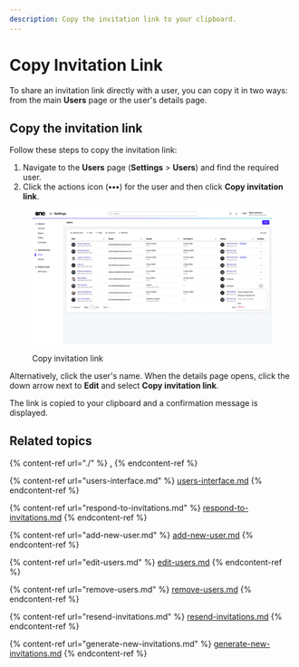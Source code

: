 ```yaml
---
description: Copy the invitation link to your clipboard.
---
```


# Copy Invitation Link

To share an invitation link directly with a user, you can copy it in two ways: from the main **Users** page or the user's details page.

## Copy the invitation link

Follow these steps to copy the invitation link:

1. Navigate to the **Users** page (**Settings** > **Users**) and find the required user.
2. Click the actions icon (**•••**) for the user and then click **Copy invitation link**.&#x20;

<figure><img src="../../../.gitbook/assets/image (418).png" alt=""><figcaption><p>Copy invitation link</p></figcaption></figure>

Alternatively, click the user's name. When the details page opens, click the down arrow next to **Edit** and select **Copy invitation link**.&#x20;

The link is copied to your clipboard and a confirmation message is displayed.&#x20;

## Related topics

{% content-ref url="./" %}
[.](./)
{% endcontent-ref %}

{% content-ref url="users-interface.md" %}
[users-interface.md](users-interface.md)
{% endcontent-ref %}

{% content-ref url="respond-to-invitations.md" %}
[respond-to-invitations.md](respond-to-invitations.md)
{% endcontent-ref %}

{% content-ref url="add-new-user.md" %}
[add-new-user.md](add-new-user.md)
{% endcontent-ref %}

{% content-ref url="edit-users.md" %}
[edit-users.md](edit-users.md)
{% endcontent-ref %}

{% content-ref url="remove-users.md" %}
[remove-users.md](remove-users.md)
{% endcontent-ref %}

{% content-ref url="resend-invitations.md" %}
[resend-invitations.md](resend-invitations.md)
{% endcontent-ref %}

{% content-ref url="generate-new-invitations.md" %}
[generate-new-invitations.md](generate-new-invitations.md)
{% endcontent-ref %}
